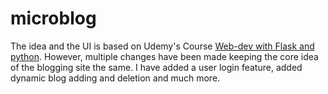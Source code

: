 # microblog
The idea and the UI is based on Udemy's Course [Web-dev with Flask and python](https://www.udemy.com/course/web-developer-bootcamp-flask-python/).
However, multiple changes have been made keeping the core idea of the blogging site the same. I have added a user login feature, added dynamic blog adding  and deletion and much more.
